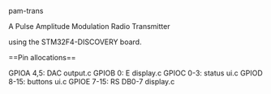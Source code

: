 pam-trans

A Pulse Amplitude Modulation Radio Transmitter

using the STM32F4-DISCOVERY board.



==Pin allocations==

GPIOA 4,5: DAC output.c
GPIOB 0: E display.c
GPIOC 0-3: status ui.c
GPIOD 8-15: buttons ui.c
GPIOE 7-15: RS DB0-7 display.c 
